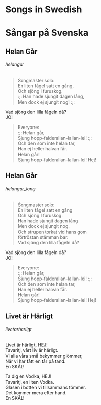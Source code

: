 # Songs in Swedish  
# Sångar på Svenska  
  
## Helan Går  
###### helangar  
  
> Songmaster solo:  
En liten fågel satt en gång,  
Och sjöng i furuskog.  
:;: Han hade sjungit dagen lång,  
Men dock ej sjungit nog! :;:  
  
Vad sjöng den lilla fågeln då?  
JO!  
  
> Everyone:  
:;: Helan går,  
Sjung hopp-falderallan-lallan-lei! :;:  
Och den som inte helan tar,  
Han ej heller halvan får.  
Helan går!  
Sjung hopp-falderallan-lallan-lei! Hej!  
  
## Helan Går  
###### helangar_long  
  
> Songmaster solo:  
En liten fågel satt en gång  
Och sjöng I furuskog.  
Han hade sjungit dagen lång  
Men dock ej sjungit nog.  
Och strupen torkat vid hans gom  
förtröstan stämman bar.  
Vad sjöng den lilla fågeln då?  
  
Vad sjöng den lilla fågeln då?  
JO!  
  
> Everyone:  
:;: Helan går,  
Sjung hopp-falderallan-lallan-lei! :;:  
Och den som inte helan tar,  
Han ej heller halvan får.  
Helan går!  
Sjung hopp-falderallan-lallan-lei! Hej!  
  
## Livet är Härligt  
###### livetarharligt  
  
Livet är härligt, HEJ!  
Tavaritj, vårt liv är härligt.  
Vi alla våra små bekymmer glömmer,  
När vi har fått en tår på tand.  
En SKÅL!  
  
Ta dig en Vodka, HEJ!  
Tavaritj, en liten Vodka.  
Glasen i botten vi tillsammans tömmer.  
Det kommer mera efter hand.  
En SKÅL!  
  
